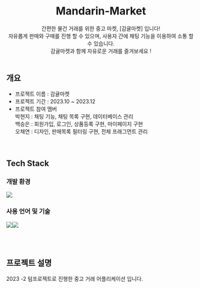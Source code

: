 <div align=center>
  
# Mandarin-Market
간편한 물건 거래를 위한 중고 마켓, [감귤마켓] 입니다! <br>
자유롭게 판매와 구매를 진행 할 수 있으며, 사용자 간에 채팅 기능을 이용하여 소통 할 수 있습니다.<br>
감귤마켓과 함께 자유로운 거래를 즐겨보세요 ! <br><br>
</div>



## 개요
- 프로젝트 이름 : 감귤마켓
- 프로젝트 기간 : 2023.10 ~ 2023.12
- 프로젝트 참여 멤버<br>
  박현지 : 채팅 기능, 채팅 목록 구현, 데이터베이스 관리<br>
  백승은 : 회원가입, 로그인, 상품등록 구현, 마이페이지 구현<br>
  오채연 : 디자인, 판매목록 필터링 구현, 전체 프래그먼트 관리<br>
<br><br>

## Tech Stack
### 개발 환경
<img src="https://img.shields.io/badge/androidstudio-34A853?style=for-the-badge&logo=androidstudio&logoColor=black">

### 사용 언어 및 기술
<img src="https://img.shields.io/badge/kotlin-7F52FF?style=for-the-badge&logo=kotlin&logoColor=black"><img src="https://img.shields.io/badge/firebase-FFCA28?style=for-the-badge&logo=firebase&logoColor=black">


<br><br>


## 프로젝트 설명
2023 -2 텀프로젝트로 진행한 중고 거래 어플리케이션 입니다. 




